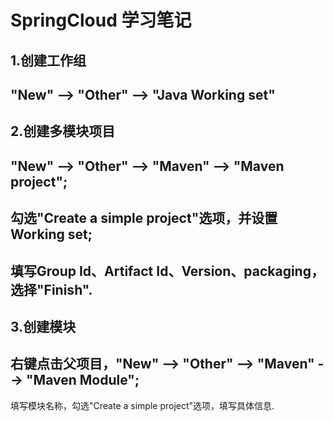 # SpringCloud 学习笔记
1.创建工作组
-
  "New" --> "Other" --> "Java Working set"
-
2.创建多模块项目
-
  "New" --> "Other" --> "Maven" --> "Maven project";
- 
   勾选"Create a simple project"选项，并设置Working set;
-
   填写Group Id、Artifact Id、Version、packaging，选择"Finish".
-
3.创建模块
- 
   右键点击父项目，"New" --> "Other" --> "Maven" --> "Maven Module";
-
   填写模块名称，勾选"Create a simple project"选项，填写具体信息.

    